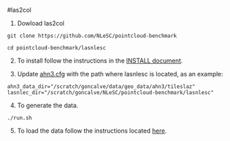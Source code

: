 #las2col

1. Dowload las2col
```
git clone https://github.com/NLeSC/pointcloud-benchmark

cd pointcloud-benchmark/lasnlesc
```

2. To install follow the instructions in the [INSTALL document](https://github.com/NLeSC/pointcloud-benchmark/blob/master/lasnlesc/INSTALL).

3. Update [ahn3.cfg](https://github.com/NLeSC/3D_geospatial_risk_management/blob/master/configs/ahn3.cfg) with the path where lasnlesc is located, as an example:
```
ahn3_data_dir="/scratch/goncalve/data/geo_data/ahn3/tileslaz"
lasnlec_dir="/scratch/goncalve/NLeSC/pointcloud-benchmark/lasnlesc"
```

4. To generate the data.
```
./run.sh
```

5. To load the data follow the instructions located [here](https://github.com/NLeSC/3D_geospatial_risk_management/blob/master/apps/ahn3/sql/README.md).





